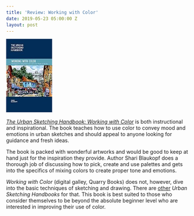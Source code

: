 ```yaml
---
title: 'Review: Working with Color'
date: 2019-05-23 05:00:00 Z
layout: post
---
```


![](/assets/images/51X1x1u6uL._SY346_-125x200.jpg)

_[The Urban Sketching Handbook: Working with Color](https://www.goodreads.com/book/show/41162565-the-urban-sketching-handbook)_ [](https://www.goodreads.com/book/show/41162565-the-urban-sketching-handbook) is both instructional and inspirational. The book teaches how to use color to convey mood and emotions in urban sketches and should appeal to anyone looking for guidance and fresh ideas.

The book is packed with wonderful artworks and would be good to keep at hand just for the inspiration they provide. Author Shari Blaukopf does a thorough job of discussing how to pick, create and use palettes and gets into the specifics of mixing colors to create proper tone and emotions.

_Working with Color_ (digital galley, Quarry Books) does not, however, dive into the basic techniques of sketching and drawing. There are [other](https://www.goodreads.com/search?utf8=%E2%9C%93&q=urban+sketching+handbook&search_type=books&search%5Bfield%5D=on) _Urban Sketching Handbooks_ for that. This book is best suited to those who consider themselves to be beyond the absolute beginner level who are interested in improving their use of color.
